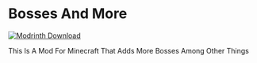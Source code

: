# Bosses And More
[<img alt="Modrinth Download" src="https://img.shields.io/modrinth/dt/l1rj36Ob?logo=modrinth&label=Modrinth&color=17b85a">](https://modrinth.com/mod/bosses-and-more)

This Is A Mod For Minecraft That Adds More Bosses Among Other Things
